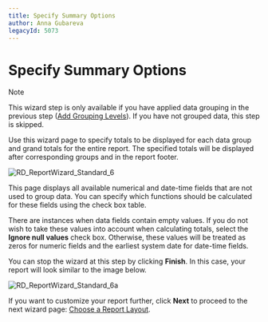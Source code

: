 ```yaml
---
title: Specify Summary Options
author: Anna Gubareva
legacyId: 5073
---
```

# Specify Summary Options
> [!NOTE]
> This wizard step is only available if you have applied data grouping in the previous step ([Add Grouping Levels](add-grouping-levels.md)). If you have not grouped data, this step is skipped.

Use this wizard page to specify totals to be displayed for each data group and grand totals for the entire report. The specified totals will be displayed after corresponding groups and in the report footer.

![RD_ReportWizard_Standard_6](../../../../../images/img8324.png)

This page displays all available numerical and date-time fields that are not used to group data. You can specify which functions should be calculated for these fields using the check box table.

There are instances when data fields contain empty values. If you do not wish to take these values into account when calculating totals, select the **Ignore null values** check box. Otherwise, these values will be treated as zeros for numeric fields and the earliest system date for date-time fields.

You can stop the wizard at this step by clicking **Finish**. In this case, your report will look similar to the image below.

![RD_ReportWizard_Standard_6a](../../../../../images/img9166.png)

If you want to customize your report further, click **Next** to proceed to the next wizard page: [Choose a Report Layout](choose-a-report-layout.md).